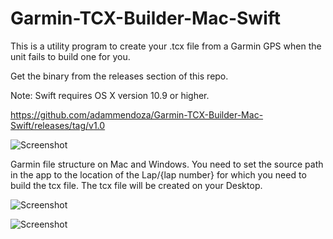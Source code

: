 # Garmin-TCX-Builder-Mac-Swift
This is a utility program to create your .tcx file from a Garmin GPS when the unit fails to build one for you.

Get the binary from the releases section of this repo.

Note: Swift requires OS X version 10.9 or higher. 

https://github.com/adammendoza/Garmin-TCX-Builder-Mac-Swift/releases/tag/v1.0

![Screenshot](https://raw.github.com/adammendoza/Garmin-TCX-Builder-Mac-Swift/master/img/Garmin-TCX-Builder-screenshot-01.png)

Garmin file structure on Mac and Windows. You need to set the source path in the app to the location of the Lap/{lap number} for which you need to build the tcx file. The tcx file will be created on your Desktop.

![Screenshot](https://raw.github.com/adammendoza/Garmin-TCX-Builder-Mac-Swift/master/img/Garmin-folder-structure-mac.png)

![Screenshot](https://raw.github.com/adammendoza/Garmin-TCX-Builder-Mac-Swift/master/img/Garmin-folder-structure-Windows.png)

